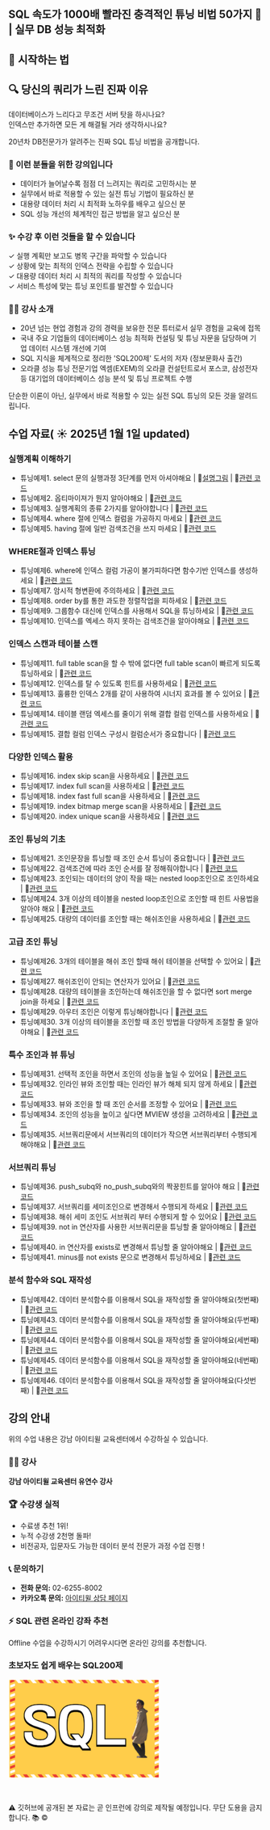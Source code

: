 ##  SQL 속도가 1000배 빨라진 충격적인 튜닝 비법 50가지 🚀 | 실무 DB 성능 최적화

## 🚀 시작하는 법

## 🔍 당신의 쿼리가 느린 진짜 이유

데이터베이스가 느리다고 무조건 서버 탓을 하시나요?    
인덱스만 추가하면 모든 게 해결될 거라 생각하시나요?  

20년차 DB전문가가 알려주는 진짜 SQL 튜닝 비법을 공개합니다.

### 👥 이런 분들을 위한 강의입니다

- 데이터가 늘어날수록 점점 더 느려지는 쿼리로 고민하시는 분
- 실무에서 바로 적용할 수 있는 실전 튜닝 기법이 필요하신 분
- 대용량 데이터 처리 시 최적화 노하우를 배우고 싶으신 분
- SQL 성능 개선의 체계적인 접근 방법을 알고 싶으신 분

### ✨ 수강 후 이런 것들을 할 수 있습니다

✓ 실행 계획만 보고도 병목 구간을 파악할 수 있습니다  
✓ 상황에 맞는 최적의 인덱스 전략을 수립할 수 있습니다  
✓ 대용량 데이터 처리 시 최적의 쿼리를 작성할 수 있습니다  
✓ 서비스 특성에 맞는 튜닝 포인트를 발견할 수 있습니다

### 👨‍💻 강사 소개

- 20년 넘는 현업 경험과 강의 경력을 보유한 전문 튜터로서 실무 경험을 교육에 접목 
- 국내 주요 기업들의 데이터베이스 성능 최적화 컨설팅 및 튜닝 자문을 담당하며 기업 데이터 시스템 개선에 기여 
- SQL 지식을 체계적으로 정리한 'SQL200제' 도서의 저자 (정보문화사 출간) 
- 오라클 성능 튜닝 전문기업 엑셈(EXEM)의 오라클 컨설턴트로서 포스코, 삼성전자등 대기업의 데이터베이스 성능 분석 및 튜닝 프로젝트 수행 

단순한 이론이 아닌, 실무에서 바로 적용할 수 있는 실전 SQL 튜닝의 모든 것을 알려드립니다.

## 수업 자료( ☀️ 2025년  1월 1일 updated)

### 실행계획 이해하기
- 튜닝예제1. select 문의 실행과정 3단계를 먼저 아셔야해요 | 💬[설명그림](링크) | 📄[관련 코드](링크)
- 튜닝예제2. 옵티마이져가 뭔지 알아야해요 | 📄[관련 코드](링크)
- 튜닝예제3. 실행계획의 종류 2가지를 알아야합니다 | 📄[관련 코드](링크)
- 튜닝예제4. where 절에 인덱스 컬럼을 가공하지 마세요 | 📄[관련 코드](링크)
- 튜닝예제5. having 절에 일반 검색조건을 쓰지 마세요 | 📄[관련 코드](링크)

### WHERE절과 인덱스 튜닝
- 튜닝예제6. where에 인덱스 컬럼 가공이 불가피하다면 함수기반 인덱스를 생성하세요 | 📄[관련 코드](링크)
- 튜닝예제7. 암시적 형변환에 주의하세요 | 📄[관련 코드](링크)
- 튜닝예제8. order by를 통한 과도한 정렬작업을 피하세요 | 📄[관련 코드](링크)
- 튜닝예제9. 그룹함수 대신에 인덱스를 사용해서 SQL을 튜닝하세요 | 📄[관련 코드](링크)
- 튜닝예제10. 인덱스를 엑세스 하지 못하는 검색조건을 알아야해요 | 📄[관련 코드](링크)

### 인덱스 스캔과 테이블 스캔
- 튜닝예제11. full table scan을 할 수 밖에 없다면 full table scan이 빠르게 되도록 튜닝하세요 | 📄[관련 코드](링크)
- 튜닝예제12. 인덱스를 탈 수 있도록 힌트를 사용하세요 | 📄[관련 코드](링크)
- 튜닝예제13. 훌륭한 인덱스 2개를 같이 사용하여 시너지 효과를 볼 수 있어요 | 📄[관련 코드](링크)
- 튜닝예제14. 테이블 랜덤 엑세스를 줄이기 위해 결합 컬럼 인덱스를 사용하세요 | 📄[관련 코드](링크)
- 튜닝예제15. 결합 컬럼 인덱스 구성시 컬럼순서가 중요합니다 | 📄[관련 코드](링크)

### 다양한 인덱스 활용
- 튜닝예제16. index skip scan을 사용하세요 | 📄[관련 코드](링크)
- 튜닝예제17. index full scan을 사용하세요 | 📄[관련 코드](링크)
- 튜닝예제18. index fast full scan을 사용하세요 | 📄[관련 코드](링크)
- 튜닝예제19. index bitmap merge scan을 사용하세요 | 📄[관련 코드](링크)
- 튜닝예제20. index unique scan을 사용하세요 | 📄[관련 코드](링크)

### 조인 튜닝의 기초
- 튜닝예제21. 조인문장을 튜닝할 때 조인 순서 튜닝이 중요합니다 | 📄[관련 코드](링크)
- 튜닝예제22. 검색조건에 따라 조인 순서를 잘 정해줘야합니다 | 📄[관련 코드](링크)
- 튜닝예제23. 조인되는 데이터의 양이 작을 때는 nested loop조인으로 조인하세요 | 📄[관련 코드](링크)
- 튜닝예제24. 3개 이상의 테이블을 nested loop조인으로 조인할 때 힌트 사용법을 알아야 해요 | 📄[관련 코드](링크)
- 튜닝예제25. 대량의 데이터를 조인할 때는 해쉬조인을 사용하세요 | 📄[관련 코드](링크)

### 고급 조인 튜닝
- 튜닝예제26. 3개의 테이블을 해쉬 조인 할때 해쉬 테이블을 선택할 수 있어요 | 📄[관련 코드](링크)
- 튜닝예제27. 해쉬조인이 안되는 연산자가 있어요 | 📄[관련 코드](링크)
- 튜닝예제28. 대량의 테이블을 조인하는데 해쉬조인을 할 수 없다면 sort merge join을 하세요 | 📄[관련 코드](링크)
- 튜닝예제29. 아우터 조인은 이렇게 튜닝해야합니다 | 📄[관련 코드](링크)
- 튜닝예제30. 3개 이상의 테이블을 조인할 때 조인 방법을 다양하게 조절할 줄 알아야해요 | 📄[관련 코드](링크)

### 특수 조인과 뷰 튜닝
- 튜닝예제31. 선택적 조인을 하면서 조인의 성능을 높일 수 있어요 | 📄[관련 코드](링크)
- 튜닝예제32. 인라인 뷰와 조인할 때는 인라인 뷰가 해체 되지 않게 하세요 | 📄[관련 코드](링크)
- 튜닝예제33. 뷰와 조인을 할 때 조인 순서를 조정할 수 있어요 | 📄[관련 코드](링크)
- 튜닝예제34. 조인의 성능을 높이고 싶다면 MVIEW 생성을 고려하세요 | 📄[관련 코드](링크)
- 튜닝예제35. 서브쿼리문에서 서브쿼리의 데이터가 작으면 서브쿼리부터 수행되게 해야해요 | 📄[관련 코드](링크)

### 서브쿼리 튜닝
- 튜닝예제36. push_subq와 no_push_subq와의 짝꿍힌트를 알아야 해요 | 📄[관련 코드](링크)
- 튜닝예제37. 서브쿼리를 세미조인으로 변경해서 수행되게 하세요 | 📄[관련 코드](링크)
- 튜닝예제38. 해쉬 세미 조인도 서브쿼리 부터 수행되게 할 수 있어요 | 📄[관련 코드](링크)
- 튜닝예제39. not in 연산자를 사용한 서브쿼리문을 튜닝할 줄 알아야해요 | 📄[관련 코드](링크)
- 튜닝예제40. in 연산자를 exists로 변경해서 튜닝할 줄 알아야해요 | 📄[관련 코드](링크)
- 튜닝예제41. minus를 not exists 문으로 변경해서 튜닝하세요 | 📄[관련 코드](링크)

### 분석 함수와 SQL 재작성
- 튜닝예제42. 데이터 분석함수를 이용해서 SQL을 재작성할 줄 알아야해요(첫번째) | 📄[관련 코드](링크)
- 튜닝예제43. 데이터 분석함수를 이용해서 SQL을 재작성할 줄 알아야해요(두번째) | 📄[관련 코드](링크)
- 튜닝예제44. 데이터 분석함수를 이용해서 SQL을 재작성할 줄 알아야해요(세번째) | 📄[관련 코드](링크)
- 튜닝예제45. 데이터 분석함수를 이용해서 SQL을 재작성할 줄 알아야해요(네번째) | 📄[관련 코드](링크)
- 튜닝예제46. 데이터 분석함수를 이용해서 SQL을 재작성할 줄 알아야해요(다섯번째) | 📄[관련 코드](링크)  



## 강의 안내

위의 수업 내용은 강남 아이티윌 교육센터에서 수강하실 수 있습니다.

### 👨‍🏫 강사
**강남 아이티윌 교육센터 유연수 강사**

### 🏆 수강생 실적
- 수료생 추천 1위! 
- 누적 수강생 2천명 돌파!
- 비전공자, 입문자도 가능한 데이터 분석 전문가 과정 수업 진행 !  

### 📞 문의하기
- **전화 문의:** 02-6255-8002
- **카카오톡 문의:** [아이티윌 상담 페이지](https://www.itwill.co.kr/cmn/sym/mnu/mpm/1061100/htmlMenuView.do)

### ⚡ SQL 관련 온라인 강좌 추천

Offline 수업을 수강하시기 어려우시다면 온라인 강의를 추천합니다. 


### **초보자도 쉽게 배우는 SQL200제**

<a href="https://www.inflearn.com/course/%EB%8D%B0%EC%9D%B4%ED%84%B0-%EB%B6%84%EC%84%9D%EA%B0%80-%EC%8B%A4%EB%AC%B4-sql">
    <img src="SQL200.png" alt="SQL200" style="width:300px;">
</a>



&nbsp;

⚠️ 깃허브에 공개된 본 자료는 곧 인프런에 강의로 제작될 예정입니다. 무단 도용을 금지합니다. 📚 ©️
